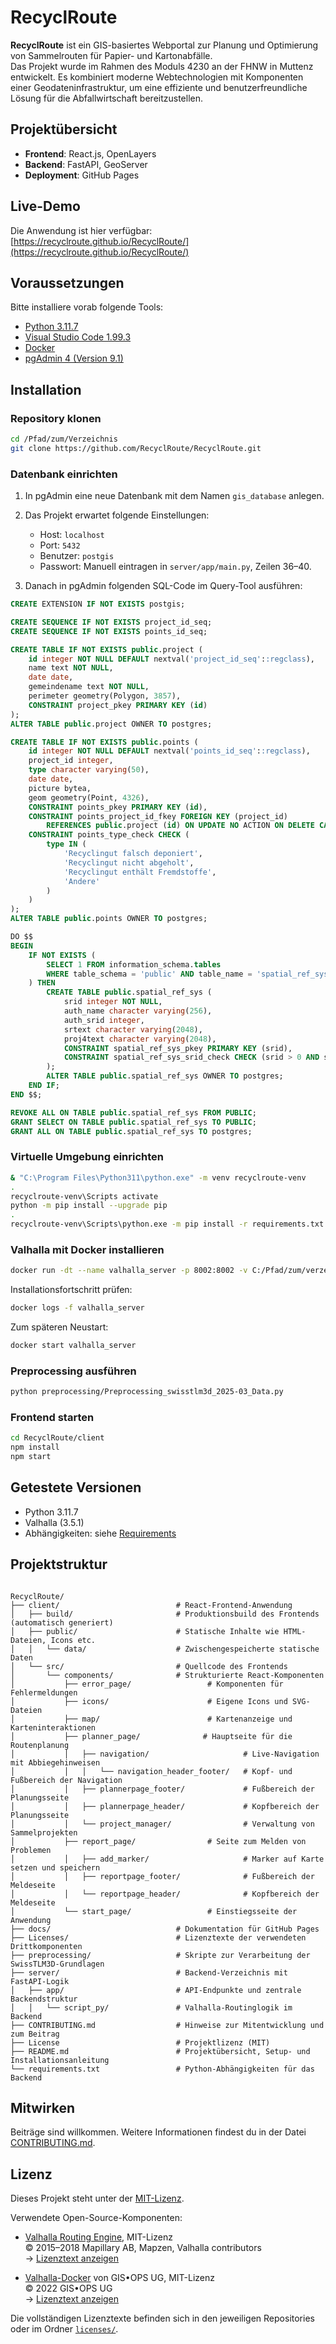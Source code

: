 # RecyclRoute

**RecyclRoute** ist ein GIS-basiertes Webportal zur Planung und Optimierung von Sammelrouten für Papier- und Kartonabfälle.  
Das Projekt wurde im Rahmen des Moduls 4230 an der FHNW in Muttenz entwickelt. Es kombiniert moderne Webtechnologien mit Komponenten einer Geodateninfrastruktur, um eine effiziente und benutzerfreundliche Lösung für die Abfallwirtschaft bereitzustellen.

## Projektübersicht

- **Frontend**: React.js, OpenLayers  
- **Backend**: FastAPI, GeoServer  
- **Deployment**: GitHub Pages

## Live-Demo

Die Anwendung ist hier verfügbar:  
[https://recyclroute.github.io/RecyclRoute/](https://recyclroute.github.io/RecyclRoute/)

## Voraussetzungen

Bitte installiere vorab folgende Tools:

- [Python 3.11.7](https://www.python.org/downloads/release/python-3117/)
- [Visual Studio Code 1.99.3](https://code.visualstudio.com/)
- [Docker](https://docs.docker.com/desktop/setup/install/windows-install/)
- [pgAdmin 4 (Version 9.1)](https://www.postgresql.org/ftp/pgadmin/pgadmin4/v9.1/windows/)

## Installation

### Repository klonen

```bash
cd /Pfad/zum/Verzeichnis
git clone https://github.com/RecyclRoute/RecyclRoute.git
```

### Datenbank einrichten

1. In pgAdmin eine neue Datenbank mit dem Namen `gis_database` anlegen.  
2. Das Projekt erwartet folgende Einstellungen:
   - Host: `localhost`
   - Port: `5432`
   - Benutzer: `postgis`
   - Passwort: Manuell eintragen in `server/app/main.py`, Zeilen 36–40.

3. Danach in pgAdmin folgenden SQL-Code im Query-Tool ausführen:

```sql
CREATE EXTENSION IF NOT EXISTS postgis;

CREATE SEQUENCE IF NOT EXISTS project_id_seq;
CREATE SEQUENCE IF NOT EXISTS points_id_seq;

CREATE TABLE IF NOT EXISTS public.project (
    id integer NOT NULL DEFAULT nextval('project_id_seq'::regclass),
    name text NOT NULL,
    date date,
    gemeindename text NOT NULL,
    perimeter geometry(Polygon, 3857),
    CONSTRAINT project_pkey PRIMARY KEY (id)
);
ALTER TABLE public.project OWNER TO postgres;

CREATE TABLE IF NOT EXISTS public.points (
    id integer NOT NULL DEFAULT nextval('points_id_seq'::regclass),
    project_id integer,
    type character varying(50),
    date date,
    picture bytea,
    geom geometry(Point, 4326),
    CONSTRAINT points_pkey PRIMARY KEY (id),
    CONSTRAINT points_project_id_fkey FOREIGN KEY (project_id)
        REFERENCES public.project (id) ON UPDATE NO ACTION ON DELETE CASCADE,
    CONSTRAINT points_type_check CHECK (
        type IN (
            'Recyclingut falsch deponiert',
            'Recyclingut nicht abgeholt',
            'Recyclingut enthält Fremdstoffe',
            'Andere'
        )
    )
);
ALTER TABLE public.points OWNER TO postgres;

DO $$
BEGIN
    IF NOT EXISTS (
        SELECT 1 FROM information_schema.tables 
        WHERE table_schema = 'public' AND table_name = 'spatial_ref_sys'
    ) THEN
        CREATE TABLE public.spatial_ref_sys (
            srid integer NOT NULL,
            auth_name character varying(256),
            auth_srid integer,
            srtext character varying(2048),
            proj4text character varying(2048),
            CONSTRAINT spatial_ref_sys_pkey PRIMARY KEY (srid),
            CONSTRAINT spatial_ref_sys_srid_check CHECK (srid > 0 AND srid <= 998999)
        );
        ALTER TABLE public.spatial_ref_sys OWNER TO postgres;
    END IF;
END $$;

REVOKE ALL ON TABLE public.spatial_ref_sys FROM PUBLIC;
GRANT SELECT ON TABLE public.spatial_ref_sys TO PUBLIC;
GRANT ALL ON TABLE public.spatial_ref_sys TO postgres;
```

### Virtuelle Umgebung einrichten

```bash
& "C:\Program Files\Python311\python.exe" -m venv recyclroute-venv
.
recyclroute-venv\Scripts activate
python -m pip install --upgrade pip
.
recyclroute-venv\Scripts\python.exe -m pip install -r requirements.txt
```

### Valhalla mit Docker installieren

```bash
docker run -dt --name valhalla_server -p 8002:8002 -v C:/Pfad/zum/verzeichnis/valhalla_docker/valhalla_data:/custom_files -e tile_urls=https://download.geofabrik.de/europe/switzerland-latest.osm.pbf ghcr.io/nilsnolde/docker-valhalla/valhalla:latest
```

Installationsfortschritt prüfen:

```bash
docker logs -f valhalla_server
```

Zum späteren Neustart:

```bash
docker start valhalla_server
```

### Preprocessing ausführen

```bash
python preprocessing/Preprocessing_swisstlm3d_2025-03_Data.py
```

### Frontend starten

```bash
cd RecyclRoute/client
npm install
npm start
```

## Getestete Versionen

- Python 3.11.7
- Valhalla (3.5.1)
- Abhängigkeiten: siehe [Requirements](requirements.txt)

## Projektstruktur
```Plaintext

RecyclRoute/
├── client/                          # React-Frontend-Anwendung
│   ├── build/                       # Produktionsbuild des Frontends (automatisch generiert)
│   ├── public/                      # Statische Inhalte wie HTML-Dateien, Icons etc.
│   │   └── data/                    # Zwischengespeicherte statische Daten
│   └── src/                         # Quellcode des Frontends
│       └── components/              # Strukturierte React-Komponenten
│           ├── error_page/                 # Komponenten für Fehlermeldungen
│           ├── icons/                      # Eigene Icons und SVG-Dateien
│           ├── map/                        # Kartenanzeige und Karteninteraktionen
│           ├── planner_page/              # Hauptseite für die Routenplanung
│           │   ├── navigation/                     # Live-Navigation mit Abbiegehinweisen
│           │   │   └── navigation_header_footer/   # Kopf- und Fußbereich der Navigation
│           │   ├── plannerpage_footer/             # Fußbereich der Planungsseite
│           │   ├── plannerpage_header/             # Kopfbereich der Planungsseite
│           │   └── project_manager/                # Verwaltung von Sammelprojekten
│           ├── report_page/                # Seite zum Melden von Problemen
│           │   ├── add_marker/                     # Marker auf Karte setzen und speichern
│           │   ├── reportpage_footer/              # Fußbereich der Meldeseite
│           │   └── reportpage_header/              # Kopfbereich der Meldeseite
│           └── start_page/                 # Einstiegsseite der Anwendung
├── docs/                            # Dokumentation für GitHub Pages
├── Licenses/                        # Lizenztexte der verwendeten Drittkomponenten
├── preprocessing/                   # Skripte zur Verarbeitung der SwissTLM3D-Grundlagen
├── server/                          # Backend-Verzeichnis mit FastAPI-Logik
│   ├── app/                         # API-Endpunkte und zentrale Backendstruktur
│   │   └── script_py/               # Valhalla-Routinglogik im Backend
├── CONTRIBUTING.md                  # Hinweise zur Mitentwicklung und zum Beitrag
├── License                          # Projektlizenz (MIT)
├── README.md                        # Projektübersicht, Setup- und Installationsanleitung
└── requirements.txt                 # Python-Abhängigkeiten für das Backend
```

## Mitwirken

Beiträge sind willkommen. Weitere Informationen findest du in der Datei [CONTRIBUTING.md](CONTRIBUTING.md).

## Lizenz

Dieses Projekt steht unter der [MIT-Lizenz](LICENSE).

Verwendete Open-Source-Komponenten:

- [Valhalla Routing Engine](https://github.com/valhalla/valhalla), MIT-Lizenz  
  © 2015–2018 Mapillary AB, Mapzen, Valhalla contributors  
  → [Lizenztext anzeigen](licenses/valhalla_LICENSE.txt)

- [Valhalla-Docker](https://github.com/nilsnolde/valhalla-docker) von GIS•OPS UG, MIT-Lizenz  
  © 2022 GIS•OPS UG  
  → [Lizenztext anzeigen](licenses/valhalla-docker_LICENSE.txt)

Die vollständigen Lizenztexte befinden sich in den jeweiligen Repositories oder im Ordner [`licenses/`](licenses/).